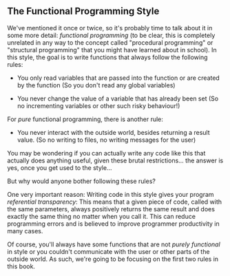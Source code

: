 ## The Functional Programming Style

We've mentioned it once or twice, so it's probably time to talk about it in some more detail: *functional programming* (to be clear, this is completely unrelated in any way to the concept called "procedural programming" or "structural programming" that you might have learned about in school). In this style, the goal is to write functions that always follow the following rules:

* You only read variables that are passed into the function or are created by the function (So you don't read any global variables)

* You never change the value of a variable that has already been set (So no incrementing variables or other such risky behaviour!)

For *pure* functional programming, there is another rule:

* You never interact with the outside world, besides returning a result value. (So no writing to files, no writing messages for the user)

You may be wondering if you can actually write any code like this that actually does anything useful, given these brutal restrictions... the answer is yes, once you get used to the style... 

But why would anyone bother following these rules? 

One very important reason: Writing code in this style gives your program *referential transparency*: This means that a given piece of code, called with the same parameters, always positively returns the same result and does exactly the same thing no matter when you call it. This can reduce programming errors and is believed to improve programmer productivity in many cases.

Of course, you'll always have some functions that are not *purely functional* in style or you couldn't communicate with the user or other parts of the outside world. As such, we're going to be focusing on the first two rules in this book.
